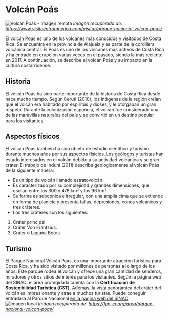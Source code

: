 # Volcán Poás
![Volcán Poás - Imagen remota](https://www.visitcentroamerica.com/wp-content/uploads/2021/10/volcan-poas-costa-rica-2.jpg) *Imágen recuperada de: https://www.visitcentroamerica.com/visitar/parque-nacional-volcan-poas/*	

El volcán Poás es uno de los volcanes más conocidos y visitados de Costa Rica. Se encuentra en la provincia de Alajuela y es parte de la cordillera volcánica central. El Poás es uno de los volcanes más activos de Costa Rica y ha entrado en erupción varias veces en el pasado, siendo la más reciente en 2017. A continuación, se describe el volcán Poás y su impacto en la cultura costarricense.

## Historia

El volcán Poás ha sido parte importante de la historia de Costa Rica desde hace mucho tiempo. Según Ceruti (2010), los indígenas de la región creían que el volcán era habitado por espíritus y dioses, y le otorgaban un gran respeto. Durante la colonización española, el volcán fue considerado una de las maravillas naturales del país y se convirtió en un destino popular para los visitantes. 

## Aspectos físicos
El volcán Poás también ha sido objeto de estudio científico y turismo durante muchos años por sus aspectos físicios. Los geólogos y turistas han estado interesados en el volcán debido a su actividad volcánica y su gran cráter. El trabajo de Induni (2011) describe geologicamente al volcán Poás de la siguiente manera:
- Es un tipo de volcán llamado estratovolcán.
- Es caracterizado por su complejidad y grandes dimensiones, que oscilan entre los 300 y 478 km² y los 96 km³. 
- Su forma es subcónica e irregular, con una amplia cima que se extiende en forma de planicie y presenta fallas, depresiones, conos volcánicos y tres cráteres. 
- Los tres cráteres son los siguientes:
1. Cráter principal.
2. Cráter Von Frantzius.
3. Cráter o Laguna Botos.
## Turismo

El Parque Nacional Volcán Poás, es una importante atracción turística para Costa Rica, y ha sido visitado por millones de personas a lo largo de los años. Este parque rodea el volcán y ofrece una gran cantidad de senderos, miradores y otros sitios de interés para los visitantes. Según la página web del SINAC, el área protegidada cuenta con la **Certificación de Sostenibilidad Turística (CST)**. Además, la vista panorámica del cráter del volcán es impresionante y atrae a muchos turistas. Puede coneguir entradasa al Parque Nacaional [en la página web del SINAC](https://www.sinac.go.cr/ES/ac/accvc/pnvp/Paginas/default.aspx)	
![Imagen local](img/crater.jpg) *Imágen recuperada de: https://fpn-cr.org/area/parque-nacional-volcan-poas/*

